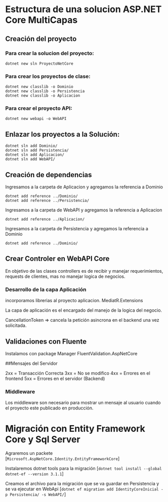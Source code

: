# Estructura de una solucion ASP.NET Core MultiCapas
## Creación del proyecto
### Para crear la solucion del proyecto:
~~~
dotnet new sln ProyectoNetCore
~~~

### Para crear los proyectos de clase:
~~~
dotnet new classlib -o Dominio
dotnet new classlib -o Persistencia
dotnet new classlib -o Aplicacion
~~~

### Para crear el proyecto API:
~~~
dotnet new webapi -o WebAPI
~~~

## Enlazar los proyectos a la Solución:
~~~
dotnet sln add Dominio/
dotnet sln add Persistencia/
dotnet sln add Aplicacion/
dotnet sln add WebAPI/
~~~

## Creación de dependencias
Ingresamos a la carpeta de Aplicacion y agregamos la referencia a Dominio
~~~
dotnet add reference ../Dominio/
dotnet add reference ../Persistencia/
~~~

Ingresamos a la carpeta de WebAPI y agregamos la referencia a Aplicacion
~~~
dotnet add reference ../Aplicacion/
~~~

Ingresamos a la carpeta de Persistencia y agregamos la referencia a Dominio
~~~
dotnet add reference ../Dominio/
~~~

## Crear Controler en WebAPI Core

En objetivo de las clases controllers es de recibir y manejar requerimientos, requests de  clientes, mas no manejar logica de negocios.

### Desarrollo de la capa Aplicación
incorporamos librerias al proyecto aplicacion.
MediatR.Extensions

La capa de aplicación es el encargado del manejo de la logica del negocio.

CancellationToken => cancela la petición asincrona en el backend una vez solicitada.

## Validaciones con Fluente

Instalamos con package Manager FluentValidation.AspNetCore

##Mensajes del Servidor

2xx = Transacción Correcta
3xx = No se modifico
4xx = Errores en el frontend 
5xx = Errores en el servidor (Backend)

### Middleware 
Los middleware son necesario para mostrar un mensaje al usuario cuando el proyecto este publicado en producción.

# Migración con Entity Framework Core y Sql Server

Agraremos un packete [`Microsoft.AspNetCore.Identity.EntityFrameworkCore`]

Instalaremos dotnet tools para la migración
[`dotnet tool install --global dotnet-ef --version 3.1.1`]

Creamos el archivo para la migración que se va guardar en Persistencia y se va ejecutar en WebApi
[`dotnet ef migration add IdentityCoreInicial -p Persistencia/ -s WebAPI/`]
~~~
~~~
~~~
~~~
~~~
~~~

